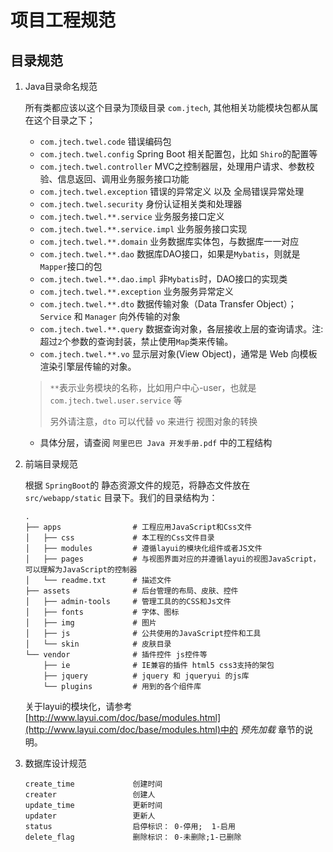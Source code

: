 # 项目工程规范

## 目录规范

1. Java目录命名规范
    
    所有类都应该以这个目录为顶级目录 `com.jtech`, 其他相关功能模块包都从属在这个目录之下；

    - `com.jtech.twel.code`            错误编码包
    - `com.jtech.twel.config`          Spring Boot 相关配置包，比如 `Shiro`的配置等
    - `com.jtech.twel.controller`      MVC之控制器层，处理用户请求、参数校验、信息返回、调用业务服务接口功能
    - `com.jtech.twel.exception`       错误的异常定义 以及 全局错误异常处理
    - `com.jtech.twel.security`        身份认证相关类和处理器
    - `com.jtech.twel.**.service`      业务服务接口定义
    - `com.jtech.twel.**.service.impl` 业务服务接口实现
    - `com.jtech.twel.**.domain`       业务数据库实体包，与数据库一一对应
    - `com.jtech.twel.**.dao`          数据库DAO接口，如果是`Mybatis`，则就是 `Mapper`接口的包
    - `com.jtech.twel.**.dao.impl`     非`Mybatis`时，DAO接口的实现类
    - `com.jtech.twel.**.exception`    业务服务异常定义
    - `com.jtech.twel.**.dto`          数据传输对象（Data Transfer Object）；`Service` 和 `Manager` 向外传输的对象
    - `com.jtech.twel.**.query`        数据查询对象，各层接收上层的查询请求。注:超过`2`个参数的查询封装，禁止使用`Map`类来传输。
    - `com.jtech.twel.**.vo`           显示层对象(View Object)，通常是 Web 向模板渲染引擎层传输的对象。
    
    > `**`表示业务模块的名称，比如用户中心-user，也就是 `com.jtech.twel.user.service` 等
    > 
    > 另外请注意，`dto` 可以代替 `vo` 来进行 视图对象的转换  

    * 具体分层，请查阅 `阿里巴巴 Java 开发手册.pdf` 中的工程结构

2. 前端目录规范

    根据 `SpringBoot`的 静态资源文件的规范，将静态文件放在 `src/webapp/static` 目录下。我们的目录结构为：

    ```
    .
    ├── apps                # 工程应用JavaScript和Css文件
    │   ├── css             # 本工程的Css文件目录
    │   ├── modules         # 遵循layui的模块化组件或者JS文件
    │   ├── pages           # 与视图界面对应的并遵循layui的视图JavaScript，可以理解为JavaScript的控制器
    │   └── readme.txt      # 描述文件
    ├── assets              # 后台管理的布局、皮肤、控件
    │   ├── admin-tools     # 管理工具的的CSS和Js文件
    │   ├── fonts           # 字体、图标
    │   ├── img             # 图片
    │   ├── js              # 公共使用的JavaScript控件和工具
    │   └── skin            # 皮肤目录
    └── vendor              # 插件控件 js控件等
        ├── ie              # IE兼容的插件 html5 css3支持的架包
        ├── jquery          # jquery 和 jqueryui 的js库
        └── plugins         # 用到的各个组件库
    ```

    关于layui的模块化，请参考 [http://www.layui.com/doc/base/modules.html](http://www.layui.com/doc/base/modules.html)中的 *预先加载* 章节的说明。
    
3. 数据库设计规范

    ```
    create_time             创建时间
    creater                 创建人
    update_time             更新时间
    updater                 更新人
    status                  启停标识： 0-停用;  1-启用
    delete_flag             删除标识： 0-未删除;1-已删除
    ```
